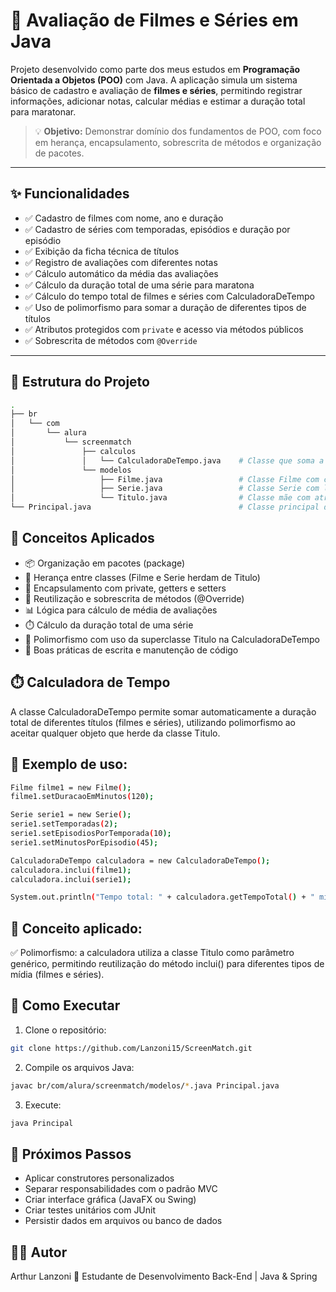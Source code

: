# 🎥 Avaliação de Filmes e Séries em Java

Projeto desenvolvido como parte dos meus estudos em **Programação Orientada a Objetos (POO)** com Java. A aplicação simula um sistema básico de cadastro e avaliação de **filmes e séries**, permitindo registrar informações, adicionar notas, calcular médias e estimar a duração total para maratonar.

> 💡 **Objetivo:** Demonstrar domínio dos fundamentos de POO, com foco em herança, encapsulamento, sobrescrita de métodos e organização de pacotes.

---

## ✨ Funcionalidades

- ✅ Cadastro de filmes com nome, ano e duração
- ✅ Cadastro de séries com temporadas, episódios e duração por episódio
- ✅ Exibição da ficha técnica de títulos
- ✅ Registro de avaliações com diferentes notas
- ✅ Cálculo automático da média das avaliações
- ✅ Cálculo da duração total de uma série para maratona
- ✅ Cálculo do tempo total de filmes e séries com CalculadoraDeTempo
- ✅ Uso de polimorfismo para somar a duração de diferentes tipos de títulos
- ✅ Atributos protegidos com `private` e acesso via métodos públicos
- ✅ Sobrescrita de métodos com `@Override`

---

## 📁 Estrutura do Projeto

```bash
.
├── br
│   └── com
│       └── alura
│           └── screenmatch
│               ├── calculos
│               │   └── CalculadoraDeTempo.java    # Classe que soma a duração total dos títulos
│               └── modelos
│                   ├── Filme.java                 # Classe Filme com campo específico 'diretor'
│                   ├── Serie.java                 # Classe Serie com lógica de duração por episódios
│                   └── Titulo.java                # Classe mãe com atributos e métodos comuns
└── Principal.java                                 # Classe principal de execução
```

## 🧠 Conceitos Aplicados

- 📦 Organização em pacotes (package)
- 🧬 Herança entre classes (Filme e Serie herdam de Titulo)
- 🔐 Encapsulamento com private, getters e setters
- 🔁 Reutilização e sobrescrita de métodos (@Override)
- 📊 Lógica para cálculo de média de avaliações
- ⏱️ Cálculo da duração total de uma série
- 🧠 Polimorfismo com uso da superclasse Titulo na CalculadoraDeTempo
- 🧹 Boas práticas de escrita e manutenção de código

## ⏱️ Calculadora de Tempo

A classe CalculadoraDeTempo permite somar automaticamente a duração total de diferentes títulos (filmes e séries), utilizando polimorfismo ao aceitar qualquer objeto que herde da classe Titulo.

## 🧮 Exemplo de uso:

```bash
Filme filme1 = new Filme();
filme1.setDuracaoEmMinutos(120);

Serie serie1 = new Serie();
serie1.setTemporadas(2);
serie1.setEpisodiosPorTemporada(10);
serie1.setMinutosPorEpisodio(45);

CalculadoraDeTempo calculadora = new CalculadoraDeTempo();
calculadora.inclui(filme1);
calculadora.inclui(serie1);

System.out.println("Tempo total: " + calculadora.getTempoTotal() + " minutos");
```

## 📌 Conceito aplicado:

✅ Polimorfismo: a calculadora utiliza a classe Titulo como parâmetro genérico, permitindo reutilização do método inclui() para diferentes tipos de mídia (filmes e séries).

## 🚀 Como Executar

1. Clone o repositório:

```bash
git clone https://github.com/Lanzoni15/ScreenMatch.git
```

2. Compile os arquivos Java:

```bash
javac br/com/alura/screenmatch/modelos/*.java Principal.java
```

3. Execute:

```bash
java Principal
```

## 🔧 Próximos Passos

- Aplicar construtores personalizados
- Separar responsabilidades com o padrão MVC
- Criar interface gráfica (JavaFX ou Swing)
- Criar testes unitários com JUnit
- Persistir dados em arquivos ou banco de dados

## 👨‍💻 Autor

Arthur Lanzoni
📍 Estudante de Desenvolvimento Back-End | Java & Spring
